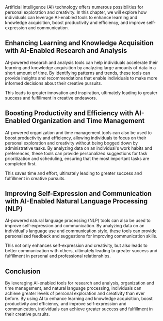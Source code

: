
Artificial intelligence (AI) technology offers numerous possibilities for personal exploration and creativity. In this chapter, we will explore how individuals can leverage AI-enabled tools to enhance learning and knowledge acquisition, boost productivity and efficiency, and improve self-expression and communication.

Enhancing Learning and Knowledge Acquisition with AI-Enabled Research and Analysis
----------------------------------------------------------------------------------

AI-powered research and analysis tools can help individuals accelerate their learning and knowledge acquisition by analyzing large amounts of data in a short amount of time. By identifying patterns and trends, these tools can provide insights and recommendations that enable individuals to make more informed decisions about their creative pursuits.

This leads to greater innovation and inspiration, ultimately leading to greater success and fulfillment in creative endeavors.

Boosting Productivity and Efficiency with AI-Enabled Organization and Time Management
-------------------------------------------------------------------------------------

AI-powered organization and time management tools can also be used to boost productivity and efficiency, allowing individuals to focus on their personal exploration and creativity without being bogged down by administrative tasks. By analyzing data on an individual's work habits and preferences, these tools can provide personalized suggestions for task prioritization and scheduling, ensuring that the most important tasks are completed first.

This saves time and effort, ultimately leading to greater success and fulfillment in creative pursuits.

Improving Self-Expression and Communication with AI-Enabled Natural Language Processing (NLP)
---------------------------------------------------------------------------------------------

AI-powered natural language processing (NLP) tools can also be used to improve self-expression and communication. By analyzing data on an individual's language use and communication style, these tools can provide personalized feedback and suggestions for improving communication skills.

This not only enhances self-expression and creativity, but also leads to better communication with others, ultimately leading to greater success and fulfillment in personal and professional relationships.

Conclusion
----------

By leveraging AI-enabled tools for research and analysis, organization and time management, and natural language processing, individuals can achieve greater levels of personal exploration and creativity than ever before. By using AI to enhance learning and knowledge acquisition, boost productivity and efficiency, and improve self-expression and communication, individuals can achieve greater success and fulfillment in their creative pursuits.

